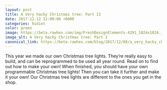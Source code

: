 ```yaml
---
layout: post
title: A Very hacky Christmas tree: Part II
date: 2017-12-12 12:00:00 +0000
categories: hidiot
color: green 
image: https://beta.rawhex.com/img/FreshDesignElements-4291_1024x1024.jpg
image_alt: A Very hacky Christmas tree: Part I
canonical_link: https://beta.rawhex.com/blog/2017/12/08/a_very_hacky_christmas_tree_part_1/
---
```


This year we made our own Christmas tree lights. They’re really easy to build, and can be reprogrammed to be used all year round. Read on to find out how to make your own! When finished, you should have your own programmable Christmas tree lights! Then you can take it further and make it your own! Our Christmas tree lights are different to the ones you get in the shop.
